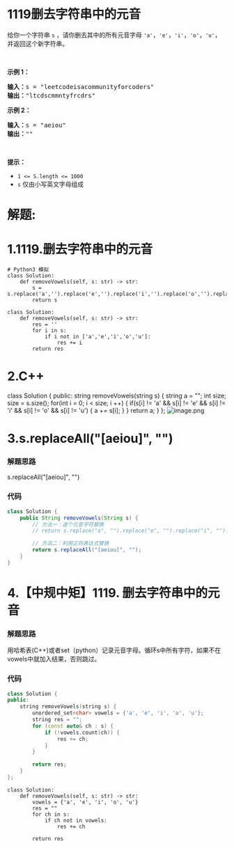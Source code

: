 # 1119删去字符串中的元音
<p>给你一个字符串 <code>s</code>&nbsp;，请你删去其中的所有元音字母&nbsp;<code>'a'</code>，<code>'e'</code>，<code>'i'</code>，<code>'o'</code>，<code>'u'</code>，并返回这个新字符串。</p>

<p>&nbsp;</p>

<p><strong>示例 1：</strong></p>

<pre>
<strong>输入：</strong>s = "leetcodeisacommunityforcoders"
<strong>输出：</strong>"ltcdscmmntyfrcdrs"
</pre>

<p><strong>示例 2：</strong></p>

<pre>
<strong>输入：</strong>s = "aeiou"
<strong>输出：</strong>""
</pre>

<p>&nbsp;</p>

<p><strong>提示：</strong></p>

<ul>
	<li><code>1 &lt;= S.length &lt;= 1000</code></li>
	<li><code>s</code>&nbsp;仅由小写英文字母组成</li>
</ul>
































# 解题:
# 1.1119.删去字符串中的元音
```
# Python3 模拟
class Solution:
    def removeVowels(self, s: str) -> str:
        s = s.replace('a','').replace('e','').replace('i','').replace('o','').replace('u','')
        return s

class Solution:
    def removeVowels(self, s: str) -> str:
        res = ''
        for i in s:
            if i not in ['a','e','i','o','u']:
                res += i
        return res
```

# 2.C++
class Solution 
{
public:
    string removeVowels(string s) 
    {
        string a = "";
        int size;
        size = s.size();
        for(int i = 0; i < size; i ++)
        {
            if(s[i] != 'a' && s[i] != 'e' && s[i] != 'i' && s[i] != 'o' && s[i] != 'u')
            {
                a += s[i];
            }
        }
        return a;
    }
};
![image.png](https://pic.leetcode-cn.com/1664884804-DVBWnA-image.png)

# 3.s.replaceAll("[aeiou]", "")
### 解题思路
s.replaceAll("[aeiou]", "")

### 代码

```java
class Solution {
    public String removeVowels(String s) {
        // 方法一：逐个元音字符替换
        // return s.replace("a", "").replace("e", "").replace("i", "").replace("o", "").replace("u", "");

        // 方法二：利用正则表达式替换
        return s.replaceAll("[aeiou]", "");
    }
}
```
# 4.【中规中矩】1119. 删去字符串中的元音
### 解题思路
用哈希表(C++)或者set（python）记录元音字母。循环s中所有字符，如果不在vowels中就加入结果，否则跳过。

### 代码

```cpp []
class Solution {
public:
    string removeVowels(string s) {
        unordered_set<char> vowels = {'a', 'e', 'i', 'o', 'u'};
        string res = "";
        for (const auto& ch : s) {
            if (!vowels.count(ch)) {
                res += ch;
            }
        }

        return res;
    }
};
```
```python3 []
class Solution:
    def removeVowels(self, s: str) -> str:
        vowels = {'a', 'e', 'i', 'o', 'u'}
        res = ""
        for ch in s:
            if ch not in vowels:
                res += ch
        
        return res
```
